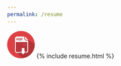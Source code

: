 ```yaml
---
permalink: /resume
---
```


<a href="/res/resume.pdf" alt="PDF Version"><img src="/images/pdf-icon.png" /></a>
{% include resume.html %}


